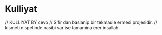 # Kulliyat
//  KULLIYAT BY cevo 
//  Sifir dan baslanip bir tekmaule ermesi projesidir. 
//  kismeti nispetinde nasibi var ise tamamina erer insallah 
